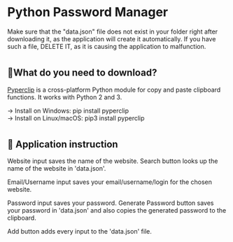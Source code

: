 # Python Password Manager

Make sure that the "data.json" file does not exist in your folder right after downloading it, as the application will create it automatically. If you have such a file, DELETE IT, as it is causing the application to malfunction.

#

<h2>📁What do you need to download?</h2>
<a href=https://pypi.org/project/pyperclip/>Pyperclip</a> is a cross-platform Python module for copy and paste clipboard functions. It works with Python 2 and 3.

<p>
-> <a>Install on Windows: pip install pyperclip</a><br>
-> <a>Install on Linux/macOS: pip3 install pyperclip</a>
</p>


#

<h2>🧰 Application instruction</h2>
<p>
  Website input saves the name of the website.
  Search button looks up the name of the website in 'data.json'.

  Email/Username input saves your email/username/login for the chosen website.

  Password input saves your password.
  Generate Password button saves your password in 'data.json' and also copies the generated password to the clipboard.

  Add button adds every input to the 'data.json' file.
</p>
